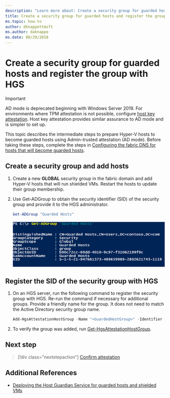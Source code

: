 ```yaml
---
description: "Learn more about: Create a security group for guarded hosts and register the group with HGS"
title: Create a security group for guarded hosts and register the group with HGS
ms.topic: how-to
author: dknappettmsft
ms.author: daknappe
ms.date: 08/29/2018
---
```


# Create a security group for guarded hosts and register the group with HGS

> [!IMPORTANT]
> AD mode is deprecated beginning with Windows Server 2019. For environments where TPM attestation is not possible, configure [host key attestation](guarded-fabric-initialize-hgs-key-mode.md). Host key attestation provides similar assurance to AD mode and is simpler to set up.

This topic describes the intermediate steps to prepare Hyper-V hosts to become guarded hosts using Admin-trusted attestation (AD mode). Before taking these steps, complete the steps in [Configuring the fabric DNS for hosts that will become guarded hosts](guarded-fabric-configuring-fabric-dns-ad.md).


## Create a security group and add hosts

1. Create a new **GLOBAL** security group in the fabric domain and add Hyper-V hosts that will run shielded VMs. Restart the hosts to update their group membership.

2. Use Get-ADGroup to obtain the security identifier (SID) of the security group and provide it to the HGS administrator.

    ```powershell
    Get-ADGroup "Guarded Hosts"
    ```

    ![Get-AdGroup command with output](../media/Guarded-Fabric-Shielded-VM/guarded-host-get-adgroup.png)

## Register the SID of the security group with HGS

1. On an HGS server, run the following command to register the security group with HGS.
   Re-run the command if necessary for additional groups.
   Provide a friendly name for the group.
   It does not need to match the Active Directory security group name.

   ```powershell
   Add-HgsAttestationHostGroup -Name "<GuardedHostGroup>" -Identifier "<SID>"
   ```

2. To verify the group was added, run [Get-HgsAttestationHostGroup](/powershell/module/hgsattestation/get-hgsattestationhostgroup).

## Next step

> [!div class="nextstepaction"]
> [Confirm attestation](guarded-fabric-confirm-hosts-can-attest-successfully.md)


## Additional References

- [Deploying the Host Guardian Service for guarded hosts and shielded VMs](guarded-fabric-deploying-hgs-overview.md)


